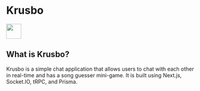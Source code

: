 # Krusbo

<img src="https://media.giphy.com/media/vFKqnCdLPNOKc/giphy.gif" width="40" height="40" />

## What is Krusbo?

Krusbo is a simple chat application that allows users to chat with each other in real-time and has a song guesser mini-game. It is built using Next.js, Socket.IO, tRPC, and Prisma.

